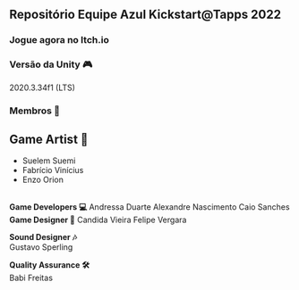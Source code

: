 ## Repositório Equipe Azul Kickstart@Tapps 2022

### Jogue agora no Itch.io


### Versão da Unity 🎮
2020.3.34f1 (LTS)

### Membros 🤖
<b>Game Artist 🎨</b>  
---
- Suelem Suemi  
- Fabrício Vinícius  
- Enzo Orion  
<br/>
<b>Game Developers 💻</b>  
Andressa Duarte  
Alexandre Nascimento  
Caio Sanches  
<br/>
<b>Game Designer 📝</b>  
Candida Vieira  
Felipe Vergara  
  
<b>Sound Designer 🎶</b>  
Gustavo Sperling  
  
<b>Quality Assurance 🛠️</b>  
Babi Freitas
